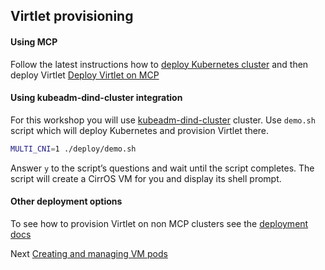 ## Virtlet provisioning
#### Using MCP

Follow the latest instructions how to [deploy Kubernetes cluster](https://docs.mirantis.com/mcp/latest/mcp-deployment-guide/deploy-mcp-cluster-using-drivetrain/deploy-k8s.html) and then deploy Virtlet [Deploy Virtlet on MCP](https://docs.mirantis.com/mcp/latest/mcp-deployment-guide/deploy-mcp-cluster-manually/deploy-kubernetes-cluster-manually/enable-virtlet/deploy-virtlet.html)

#### Using kubeadm-dind-cluster integration

For this workshop you will use [kubeadm-dind-cluster](https://github.com/kubernetes-sigs/kubeadm-dind-cluster) cluster.
Use `demo.sh` script which will deploy Kubernetes and provision Virtlet there.

```bash
MULTI_CNI=1 ./deploy/demo.sh
```

Answer `y` to the script’s questions and wait until the script completes. The script will create a CirrOS VM for you and display its shell prompt.


#### Other deployment options

To see how to provision Virtlet on non MCP clusters see the [deployment docs](../../../deploy/real-cluster.md)

Next [Creating and managing VM pods](creating-and-managing-pods.md)
